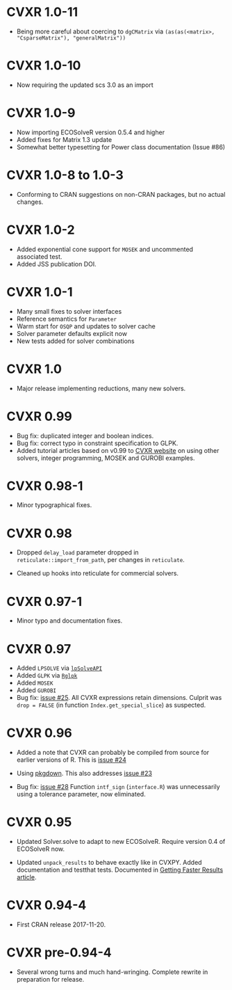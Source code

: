 # CVXR 1.0-11

* Being more careful about coercing to `dgCMatrix`
  via `(as(as(<matrix>, "CsparseMatrix"), "generalMatrix"))`

# CVXR 1.0-10

* Now requiring the updated scs 3.0 as an import

# CVXR 1.0-9

* Now importing ECOSolveR version 0.5.4 and higher
* Added fixes for Matrix 1.3 update
* Somewhat better typesetting for Power class documentation (Issue #86)

# CVXR 1.0-8 to 1.0-3

* Conforming to CRAN suggestions on non-CRAN packages, but no actual
  changes.

# CVXR 1.0-2

* Added exponential cone support for `MOSEK` and uncommented
  associated test.
* Added JSS publication DOI.

# CVXR 1.0-1

* Many small fixes to solver interfaces
* Reference semantics for `Parameter`
* Warm start for `OSQP` and updates to solver cache
* Solver parameter defaults explicit now
* New tests added for solver combinations

# CVXR 1.0

* Major release implementing reductions, many new solvers.

# CVXR 0.99

* Bug fix: duplicated integer and boolean indices. 
* Bug fix: correct typo in constraint specification to GLPK.
* Added tutorial articles based on v0.99 to [CVXR
website](https://cvxr.rbind.io) on using other solvers, integer
programming, MOSEK and GUROBI examples. 

# CVXR 0.98-1

* Minor typographical fixes.

# CVXR 0.98

* Dropped `delay_load` parameter dropped in
  `reticulate::import_from_path`, per changes in `reticulate`.

* Cleaned up hooks into reticulate for commercial solvers.

# CVXR 0.97-1

* Minor typo and documentation fixes.

# CVXR 0.97

* Added `LPSOLVE` via [`lpSolveAPI`](https://cran.r-project.org/package=lpSolveAPI)
* Added `GLPK` via [`Rglpk`](https://cran.r-project.org/package=Rglpk)
* Added `MOSEK` 
* Added `GUROBI`
* Bug fix: [issue #25](https://github.com/cvxgrp/CVXR/issues/25). 
  All CVXR expressions retain dimensions. Culprit was `drop =
  FALSE` (in function `Index.get_special_slice`) as suspected.  
  
# CVXR 0.96 

* Added a note that CVXR can probably be compiled from source for
  earlier versions of R. This is [issue
  #24](https://github.com/cvxgrp/CVXR/issues/24)

* Using [pkgdown](https://pkgdown.r-lib.org). This also addresses
  [issue #23](https://github.com/cvxgrp/CVXR/issues/23)

* Bug fix: [issue #28](https://github.com/cvxgrp/CVXR/issues/28)
  Function `intf_sign` (`interface.R`) was unnecessarily using a
  tolerance parameter, now eliminated.
  
# CVXR 0.95

* Updated Solver.solve to adapt to new ECOSolveR. Require version 0.4 of
  ECOSolveR now. 

* Updated `unpack_results` to behave exactly like in CVXPY. Added
  documentation and testthat tests. Documented in [Getting Faster
  Results article](https://cvxr.rbind.io/cvxr_examples/cvxr_speed/).
  

# CVXR 0.94-4

* First CRAN release 2017-11-20. 

# CVXR pre-0.94-4

* Several wrong turns and much hand-wringing. Complete rewrite in
  preparation for release.
